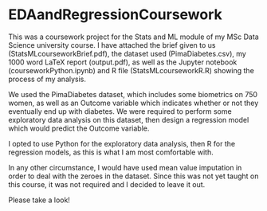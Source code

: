 # EDAandRegressionCoursework

This was a coursework project for the Stats and ML module of my MSc Data Science university course. I have attached the brief given to us (StatsMLcourseworkBrief.pdf), the dataset used (PimaDiabetes.csv), my 1000 word LaTeX report (output.pdf), as well as the Jupyter notebook (courseworkPython.ipynb) and R file (StatsMLcourseworkR.R) showing the process of my analysis.

We used the PimaDiabetes dataset, which includes some biometrics on 750 women, as well as an Outcome variable which indicates whether or not they eventually end up with diabetes. We were required to perform some exploratory data analysis on this dataset, then design a regression model which would predict the Outcome variable. 

I opted to use Python for the exploratory data analysis, then R for the regression models, as this is what I am most comfortable with.

In any other circumstance, I would have used mean value imputation in order to deal with the zeroes in the dataset. Since this was not yet taught on this course, it was not required and I decided to leave it out.

Please take a look!

